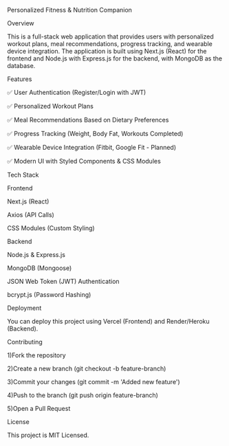 Personalized Fitness & Nutrition Companion

Overview

This is a full-stack web application that provides users with personalized workout plans, meal recommendations, progress tracking, and wearable device integration. The application is built using Next.js (React) for the frontend and Node.js with Express.js for the backend, with MongoDB as the database.

Features

✅ User Authentication (Register/Login with JWT)

✅ Personalized Workout Plans

✅ Meal Recommendations Based on Dietary Preferences

✅ Progress Tracking (Weight, Body Fat, Workouts Completed)

✅ Wearable Device Integration (Fitbit, Google Fit - Planned)

✅ Modern UI with Styled Components & CSS Modules

Tech Stack

Frontend

Next.js (React)
   
Axios (API Calls)
   
CSS Modules (Custom Styling)



Backend

Node.js & Express.js
    
MongoDB (Mongoose)
    
JSON Web Token (JWT) Authentication
    
bcrypt.js (Password Hashing)



Deployment

You can deploy this project using Vercel (Frontend) and Render/Heroku (Backend).



Contributing

  1)Fork the repository
  
  2)Create a new branch (git checkout -b feature-branch)
  
  3)Commit your changes (git commit -m 'Added new feature')
  
  4)Push to the branch (git push origin feature-branch)
  
  5)Open a Pull Request

  

License

This project is MIT Licensed.
